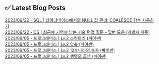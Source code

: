 
## ✅ Latest Blog Posts

[2023/09/22 - SQL | 데이터베이스에서의 NULL 값 관리: COALESCE 함수 사용하기](https://un-lazy-midnight.tistory.com/181) <br/>
[2023/09/22 - CS | 최근에 기억에 남는 기술 면접 질문 - 답변 모음 (개발자 취준)](https://un-lazy-midnight.tistory.com/180) <br/>
[2023/09/05 - 프로그래머스 | Lv.2 스킬트리 (파이썬)](https://un-lazy-midnight.tistory.com/179) <br/>
[2023/09/05 - 프로그래머스 | Lv.2 압축 (파이썬)](https://un-lazy-midnight.tistory.com/178) <br/>
[2023/09/05 - 프로그래머스 | Lv.2 124 나라의 숫자 (파이썬)](https://un-lazy-midnight.tistory.com/177) <br/>
[2023/09/05 - 프로그래머스 | Lv.2 행렬의 곱셈 (파이썬)](https://un-lazy-midnight.tistory.com/176) <br/>
